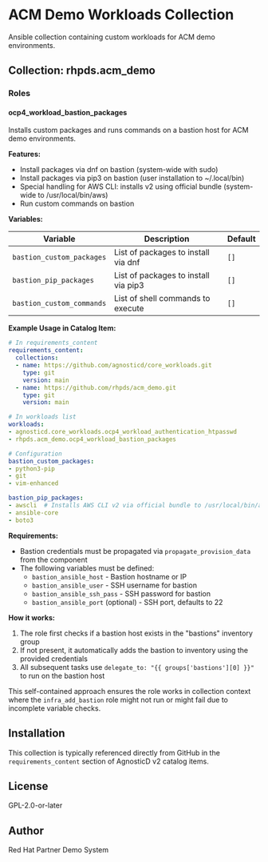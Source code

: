 # ACM Demo Workloads Collection

Ansible collection containing custom workloads for ACM demo environments.

## Collection: rhpds.acm_demo

### Roles

#### ocp4_workload_bastion_packages

Installs custom packages and runs commands on a bastion host for ACM demo environments.

**Features:**
- Install packages via dnf on bastion (system-wide with sudo)
- Install packages via pip3 on bastion (user installation to ~/.local/bin)
- Special handling for AWS CLI: installs v2 using official bundle (system-wide to /usr/local/bin/aws)
- Run custom commands on bastion

**Variables:**

| Variable | Description | Default |
|----------|-------------|---------|
| `bastion_custom_packages` | List of packages to install via dnf | `[]` |
| `bastion_pip_packages` | List of packages to install via pip3 | `[]` |
| `bastion_custom_commands` | List of shell commands to execute | `[]` |

**Example Usage in Catalog Item:**

```yaml
# In requirements_content
requirements_content:
  collections:
  - name: https://github.com/agnosticd/core_workloads.git
    type: git
    version: main
  - name: https://github.com/rhpds/acm_demo.git
    type: git
    version: main

# In workloads list
workloads:
- agnosticd.core_workloads.ocp4_workload_authentication_htpasswd
- rhpds.acm_demo.ocp4_workload_bastion_packages

# Configuration
bastion_custom_packages:
- python3-pip
- git
- vim-enhanced

bastion_pip_packages:
- awscli  # Installs AWS CLI v2 via official bundle to /usr/local/bin/aws
- ansible-core
- boto3
```

**Requirements:**

- Bastion credentials must be propagated via `propagate_provision_data` from the component
- The following variables must be defined:
  - `bastion_ansible_host` - Bastion hostname or IP
  - `bastion_ansible_user` - SSH username for bastion
  - `bastion_ansible_ssh_pass` - SSH password for bastion
  - `bastion_ansible_port` (optional) - SSH port, defaults to 22

**How it works:**

1. The role first checks if a bastion host exists in the "bastions" inventory group
2. If not present, it automatically adds the bastion to inventory using the provided credentials
3. All subsequent tasks use `delegate_to: "{{ groups['bastions'][0] }}"` to run on the bastion host

This self-contained approach ensures the role works in collection context where the `infra_add_bastion` role might not run or might fail due to incomplete variable checks.

## Installation

This collection is typically referenced directly from GitHub in the `requirements_content` section of AgnosticD v2 catalog items.

## License

GPL-2.0-or-later

## Author

Red Hat Partner Demo System
